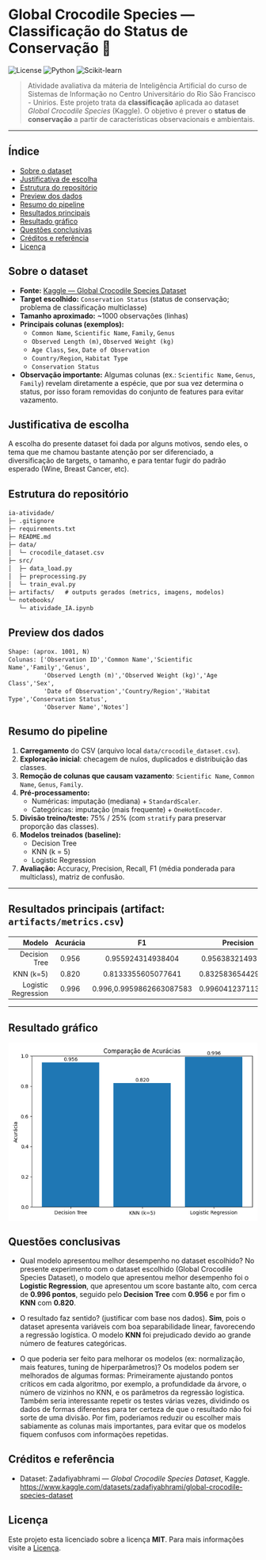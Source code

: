# Global Crocodile Species — Classificação do Status de Conservação 🐊

![License](https://img.shields.io/badge/license-MIT-green.svg) ![Python](https://img.shields.io/badge/python-3.8%2B-blue.svg) ![Scikit-learn](https://img.shields.io/badge/scikit--learn-1.0%2B-orange.svg)

> Atividade avaliativa da máteria de Inteligência Artificial do curso de Sistemas de Informação no Centro Universitário do Rio São Francisco - Unirios. Este projeto trata da **classificação** aplicada ao dataset *Global Crocodile Species* (Kaggle). O objetivo é prever o **status de conservação** a partir de características observacionais e ambientais.

---

## Índice
- [Sobre o dataset](#sobre-o-dataset)
- [Justificativa de escolha](#justificativa-de-escolha)
- [Estrutura do repositório](#estrutura-do-repositório)
- [Preview dos dados](#preview-dos-dados)
- [Resumo do pipeline](#resumo-do-pipeline)
- [Resultados principais](#resultados-principais-artifact-artifactsmetricscsv)
- [Resultado gráfico](#resultado-gráfico)
- [Questões conclusivas](#questões-conclusivas)
- [Créditos e referência](#créditos-e-referência)
- [Licença](#licença)

## Sobre o dataset
- **Fonte:** [Kaggle — Global Crocodile Species Dataset](https://www.kaggle.com/datasets/zadafiyabhrami/global-crocodile-species-dataset)  
- **Target escolhido:** `Conservation Status` (status de conservação; problema de classificação multiclasse)  
- **Tamanho aproximado:** ~1000 observações (linhas)  
- **Principais colunas (exemplos):**
  - `Common Name`, `Scientific Name`, `Family`, `Genus`
  - `Observed Length (m)`, `Observed Weight (kg)`
  - `Age Class`, `Sex`, `Date of Observation`
  - `Country/Region`, `Habitat Type`
  - `Conservation Status`
- **Observação importante:** Algumas colunas (ex.: `Scientific Name`, `Genus`, `Family`) revelam diretamente a espécie, que por sua vez determina o status, por isso foram removidas do conjunto de features para evitar vazamento.

## Justificativa de escolha
A escolha do presente dataset foi dada por alguns motivos, sendo eles, o tema que me chamou bastante atenção por ser diferenciado, a diversificação de targets, o tamanho, e para tentar fugir do padrão esperado (Wine, Breast Cancer, etc).

## Estrutura do repositório
```
ia-atividade/
├─ .gitignore
├─ requirements.txt
├─ README.md
├─ data/
│  └─ crocodile_dataset.csv
├─ src/
│  ├─ data_load.py
│  ├─ preprocessing.py
│  └─ train_eval.py
├─ artifacts/   # outputs gerados (metrics, imagens, modelos)
└─ notebooks/
   └─ atividade_IA.ipynb
```

## Preview dos dados
```text
Shape: (aprox. 1001, N)
Colunas: ['Observation ID','Common Name','Scientific Name','Family','Genus',
          'Observed Length (m)','Observed Weight (kg)','Age Class','Sex',
          'Date of Observation','Country/Region','Habitat Type','Conservation Status',
          'Observer Name','Notes']
```

## Resumo do pipeline
1. **Carregamento** do CSV (arquivo local `data/crocodile_dataset.csv`).
2. **Exploração inicial**: checagem de nulos, duplicados e distribuição das classes.
3. **Remoção de colunas que causam vazamento**: `Scientific Name`, `Common Name`, `Genus`, `Family`.
4. **Pré-processamento:**
   - Numéricas: imputação (mediana) + `StandardScaler`.
   - Categóricas: imputação (mais frequente) + `OneHotEncoder`.
5. **Divisão treino/teste:** 75% / 25% (com `stratify` para preservar proporção das classes).
6. **Modelos treinados (baseline):**
   - Decision Tree
   - KNN (k = 5)
   - Logistic Regression
7. **Avaliação:** Accuracy, Precision, Recall, F1 (média ponderada para multiclass), matriz de confusão.

---

## Resultados principais (artifact: `artifacts/metrics.csv`)
| Modelo               | Acurácia | F1     | Precision | Recall |
|---------------------:|:--------:|:------:|:---------:|:------:|
| Decision Tree        | 0.956    | 0.955924314938404    | 0.956383214935774       | 0.956    |
| KNN (k=5)            | 0.820    | 0.8133355605077641    | 0.8325836544292579       | 0.82    |
| Logistic Regression  | 0.996    | 0.996,0.9959862663087583    | 0.9960412371134021       | 0.996    |


---

## Resultado gráfico

<img src="/results/accuracy_comparison.png" alt="Comparação de Acurácias" width="700px" style="display: block; margin: 0 auto" />

## Questões conclusivas

- Qual modelo apresentou melhor desempenho no dataset escolhido?
No presente experimento com o dataset escolhido (Global Crocodile Species Dataset), o modelo que apresentou melhor desempenho foi o **Logistic Regression**, que apresentou um score bastante alto, com cerca de **0.996 pontos**, seguido pelo **Decision Tree** com **0.956** e por fim o **KNN** com **0.820**.

- O resultado faz sentido? (justificar com base nos dados).
**Sim**, pois o dataset apresenta variáveis com boa separabilidade linear, favorecendo a regressão logística. O modelo **KNN** foi prejudicado devido ao grande número de features categóricas.

- O que poderia ser feito para melhorar os modelos (ex: normalização, mais features, tuning de
hiperparâmetros)?
Os modelos podem ser melhorados de algumas formas: Primeiramente ajustando pontos críticos em cada algoritmo, por exemplo, a profundidade da árvore, o número de vizinhos no KNN, e os parâmetros da regressão logística. Também seria interessante repetir os testes várias vezes, dividindo os dados de formas diferentes para ter certeza de que o resultado não foi sorte de uma divisão. Por fim, poderiamos reduzir ou escolher mais sabiamente as colunas mais importantes, para evitar que os modelos fiquem confusos com informações repetidas.

## Créditos e referência
- Dataset: Zadafiyabhrami — *Global Crocodile Species Dataset*, Kaggle.  
  https://www.kaggle.com/datasets/zadafiyabhrami/global-crocodile-species-dataset

## Licença
Este projeto esta licenciado sobre a licença **MIT**. Para mais informações visite a [Licença]("/LICENSE").

